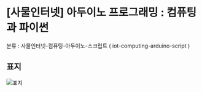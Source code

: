 # [사물인터넷] 아두이노 프로그래밍 : 컴퓨팅과 파이썬
분류 : 사물인터넷-컴퓨팅-아두이노-스크립트 ( iot-computing-arduino-script )

## 표지
![표지](./resource/image/cover.jpg)
